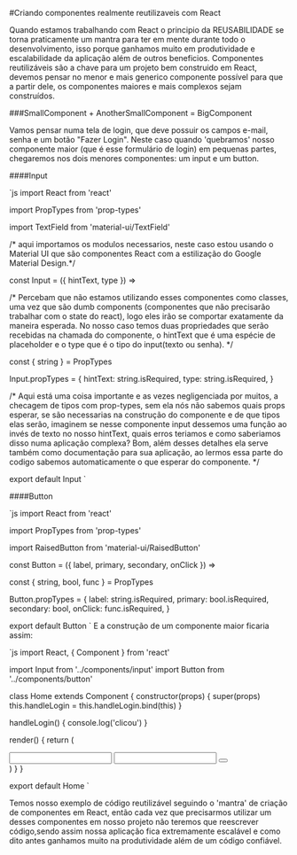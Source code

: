 #Criando componentes realmente reutilizaveis com React

Quando estamos trabalhando com React o principio da REUSABILIDADE se torna praticamente um mantra para ter em mente durante todo o desenvolvimento, isso porque ganhamos muito em produtividade e escalabilidade da aplicação além de outros beneficios. Componentes reutilizáveis são a chave para um projeto bem construido em React, devemos pensar no menor e mais generico componente possível para que a partir dele, os componentes maiores e mais complexos sejam construídos.

###SmallComponent + AnotherSmallComponent = BigComponent

Vamos pensar numa tela de login, que deve possuir os campos e-mail, senha e um botão "Fazer Login". Neste caso quando 'quebramos' nosso componente maior (que é esse formulário de login) em pequenas partes, chegaremos nos dois menores componentes: um input e um button.

####Input

`js
import React from 'react'

import PropTypes from 'prop-types'

import TextField from 'material-ui/TextField'

/* aqui importamos os modulos necessarios, neste caso estou usando o Material UI que são componentes React com a estilização do Google Material Design.*/

const Input = ({ hintText, type }) => <TextField
  hintText={hintText}
  type={type} />
  
/* Percebam que não estamos utilizando esses componentes como classes, uma vez que são dumb components (componentes que não precisarão trabalhar com o state do react), logo eles irão se comportar exatamente da maneira esperada. No nosso caso temos duas propriedades que serão recebidas na chamada do componente, o hintText que é uma espécie de placeholder e o type que é o tipo do input(texto ou senha).
*/

const { string } = PropTypes

Input.propTypes = {
  hintText: string.isRequired,
  type: string.isRequired,
}

/* Aqui está uma coisa importante e as vezes negligenciada por muitos, a checagem de tipos com prop-types, sem ela nós não sabemos quais props esperar, se são necessarias na construção do componente e de que tipos elas serão, imaginem se nesse componente input dessemos uma função ao invés de texto no nosso hintText, quais erros teriamos e como saberiamos disso numa aplicação complexa? Bom, além desses detalhes ela serve também como documentação para sua aplicação, ao lermos essa parte do codigo sabemos automaticamente o que esperar do componente.
*/

export default Input
`

####Button

`js
import React from 'react'

import PropTypes from 'prop-types'

import RaisedButton from 'material-ui/RaisedButton'

const Button = ({ label, primary, secondary, onClick }) => <RaisedButton
  label={label}
  primary={primary}
  secondary={secondary}
  onClick={onClick} />

const { string, bool, func } = PropTypes

Button.propTypes = {
  label: string.isRequired,
  primary: bool.isRequired,
  secondary: bool,
  onClick: func.isRequired,
}

export default Button
`
E a construção de um componente maior ficaria assim:

`js
import React, { Component } from 'react'

import Input from '../components/input'
import Button from '../components/button'

class Home extends Component {
  constructor(props) {
    super(props)
    this.handleLogin = this.handleLogin.bind(this)
  }

  handleLogin() {
    console.log('clicou')
  }

  render() {
    return (
      <div>
        <Input
          hintText="E-mail"
          type="text"
        />
        <Input
          hintText="Senha"
          type="password"
        />
        <Button
          label="Fazer Login"
          primary={true}
          onClick={this.handleLogin}
        />
      </div>
    )
  }
}

export default Home
`

Temos nosso exemplo de código reutilizável seguindo o 'mantra' de criação de componentes em React, então cada vez que precisarmos utilizar um desses componentes em nosso projeto não teremos que reescrever código,sendo assim nossa aplicação fica extremamente escalável e como dito antes ganhamos muito na produtividade além de um código confiável.
